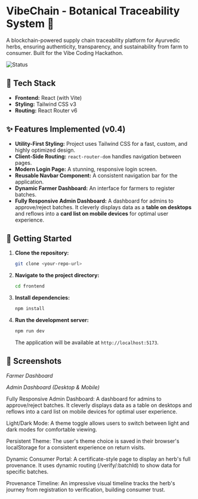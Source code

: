 # VibeChain - Botanical Traceability System 🌿

A blockchain-powered supply chain traceability platform for Ayurvedic herbs, ensuring authenticity, transparency, and sustainability from farm to consumer. Built for the Vibe Coding Hackathon.

![Status](https://img-shields.io/badge/Status-In_Progress-yellow)

## 🚀 Tech Stack

-   **Frontend:** React (with Vite)
-   **Styling:** Tailwind CSS v3
-   **Routing:** React Router v6

## ✨ Features Implemented (v0.4)

-   **Utility-First Styling:** Project uses Tailwind CSS for a fast, custom, and highly optimized design.
-   **Client-Side Routing:** `react-router-dom` handles navigation between pages.
-   **Modern Login Page:** A stunning, responsive login screen.
-   **Reusable Navbar Component:** A consistent navigation bar for the application.
-   **Dynamic Farmer Dashboard:** An interface for farmers to register batches.
-   **Fully Responsive Admin Dashboard:** A dashboard for admins to approve/reject batches. It cleverly displays data as a **table on desktops** and reflows into a **card list on mobile devices** for optimal user experience.

## 🏁 Getting Started

1.  **Clone the repository:**
    ```bash
    git clone <your-repo-url>
    ```
2.  **Navigate to the project directory:**
    ```bash
    cd frontend
    ```
3.  **Install dependencies:**
    ```bash
    npm install
    ```
4.  **Run the development server:**
    ```bash
    npm run dev
    ```
    The application will be available at `http://localhost:5173`.

## 📸 Screenshots

*Farmer Dashboard*


*Admin Dashboard (Desktop & Mobile)*

Fully Responsive Admin Dashboard: A dashboard for admins to approve/reject batches. It cleverly displays data as a table on desktops and reflows into a card list on mobile devices for optimal user experience.

Light/Dark Mode: A theme toggle allows users to switch between light and dark modes for comfortable viewing.

Persistent Theme: The user's theme choice is saved in their browser's localStorage for a consistent experience on return visits.

Dynamic Consumer Portal: A certificate-style page to display an herb's full provenance. It uses dynamic routing (/verify/:batchId) to show data for specific batches.

Provenance Timeline: An impressive visual timeline tracks the herb's journey from registration to verification, building consumer trust.